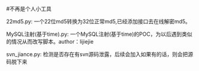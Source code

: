 #不再是个人小工具

22md5.py: 一个22位md5转换为32位正常md5,已经添加接口去在线解密md5。

MySQL注射(基于time).py: 一个MySQL注射(基于time)的POC，为以后遇到类似的情况从而改写脚本。author：lijiejie

svn_jiance.py: 检测是否存在有svn源码泄露，后续会加入如果有的话，则会把源码脱下来
